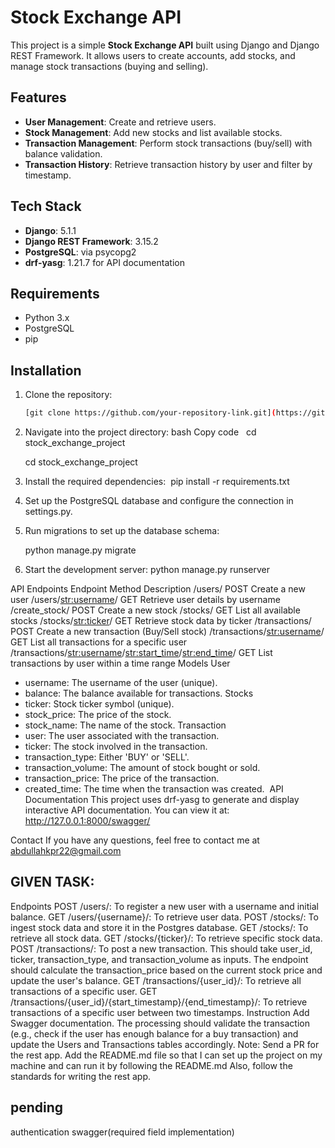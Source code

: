 # Stock Exchange API

This project is a simple **Stock Exchange API** built using Django and Django REST Framework. It allows users to create accounts, add stocks, and manage stock transactions (buying and selling).

## Features

- **User Management**: Create and retrieve users.
- **Stock Management**: Add new stocks and list available stocks.
- **Transaction Management**: Perform stock transactions (buy/sell) with balance validation.
- **Transaction History**: Retrieve transaction history by user and filter by timestamp.

## Tech Stack

- **Django**: 5.1.1
- **Django REST Framework**: 3.15.2
- **PostgreSQL**: via psycopg2
- **drf-yasg**: 1.21.7 for API documentation

## Requirements

- Python 3.x
- PostgreSQL
- pip

## Installation

1. Clone the repository:
   ```bash
   [git clone https://github.com/your-repository-link.git](https://github.com/Abdullah-shahzad/Stock_Exchange)

2. Navigate into the project directory: bash Copy code   cd stock_exchange_project
   
    cd stock_exchange_project

3. Install the required dependencies: 
     pip install -r requirements.txt
   
5. Set up the PostgreSQL database and configure the connection in settings.py.

6. Run migrations to set up the database schema: 

   python manage.py migrate
  
7. Start the development server:
   python manage.py runserver

   
API Endpoints
Endpoint	Method	Description
/users/	POST	Create a new user
/users/<str:username>/	GET	Retrieve user details by username
/create_stock/	POST	Create a new stock
/stocks/	GET	List all available stocks
/stocks/<str:ticker>/	GET	Retrieve stock data by ticker
/transactions/	POST	Create a new transaction (Buy/Sell stock)
/transactions/<str:username>/	GET	List all transactions for a specific user
/transactions/<str:username>/<str:start_time>/<str:end_time>/	GET	List transactions by user within a time range
Models
User
* username: The username of the user (unique).
* balance: The balance available for transactions.
Stocks
* ticker: Stock ticker symbol (unique).
* stock_price: The price of the stock.
* stock_name: The name of the stock.
Transaction
* user: The user associated with the transaction.
* ticker: The stock involved in the transaction.
* transaction_type: Either 'BUY' or 'SELL'.
* transaction_volume: The amount of stock bought or sold.
* transaction_price: The price of the transaction.
* created_time: The time when the transaction was created. 
API Documentation
This project uses drf-yasg to generate and display interactive API documentation. You can view it at:
http://127.0.0.1:8000/swagger/

Contact
If you have any questions, feel free to contact me at abdullahkpr22@gmail.com





## GIVEN TASK:
Endpoints
POST /users/: To register a new user with a username and initial balance.
GET /users/{username}/: To retrieve user data. 
POST /stocks/: To ingest stock data and store it in the Postgres database.
GET /stocks/: To retrieve all stock data.
GET /stocks/{ticker}/: To retrieve specific stock data.
POST /transactions/: To post a new transaction. This should take user_id, ticker, transaction_type, and transaction_volume as inputs. The endpoint should calculate the transaction_price based on the current stock price and update the user's balance.
GET /transactions/{user_id}/: To retrieve all transactions of a specific user.
GET /transactions/{user_id}/{start_timestamp}/{end_timestamp}/: To retrieve transactions of a specific user between two timestamps.
Instruction
Add Swagger documentation.
The processing should validate the transaction (e.g., check if the user has enough balance for a buy transaction) and update the Users and Transactions tables accordingly.
Note:
Send a PR for the rest app.
Add the README.md file so that I can set up the project on my machine and can run it by following the README.md
Also, follow the standards for writing the rest app.


## pending
authentication
swagger(required field implementation)

